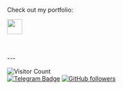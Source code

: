 Check out my portfolio: 

[<img src="https://smorote.com/img/Morote_white_underline.svg" height="35">](https://smorote.com)

<br/>
<br/>
---

![Visitor Count](https://profile-counter.glitch.me/Grazerquart/count.svg)
<br/>
[![Telegram Badge](https://img.shields.io/badge/-Grazerquart-grey?style=flat-square&logo=Telegram&logoColor=white&link=https://t.me/Grazerquart)](https://telegram.org/@Grazerquart)
[![GitHub followers](https://img.shields.io/github/followers/Grazerquart?style=social)](https://www.github.com/Grazerquart)

